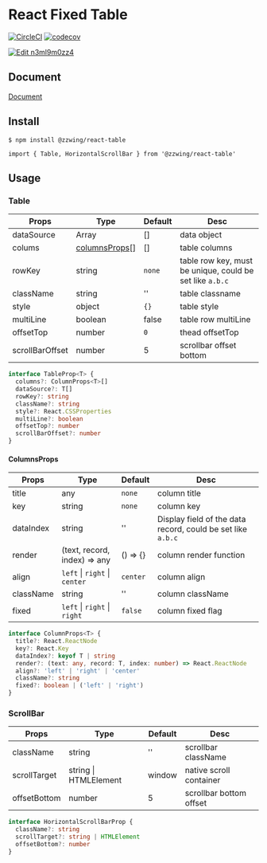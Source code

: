 # React Fixed Table
[![CircleCI](https://circleci.com/gh/zWingz/react-table/tree/master.svg?style=svg)](https://circleci.com/gh/zWingz/react-table/tree/master) [![codecov](https://codecov.io/gh/zWingz/react-table/branch/master/graph/badge.svg)](https://codecov.io/gh/zWingz/react-table)

[![Edit n3ml9m0zz4](https://codesandbox.io/static/img/play-codesandbox.svg)](https://codesandbox.io/s/n3ml9m0zz4)

## Document

[Document](http://zwing.site/react-table/#/)

## Install

`$ npm install @zzwing/react-table`

`import { Table, HorizontalScrollBar } from '@zzwing/react-table'`

## Usage

### Table

| Props | Type | Default  | Desc |
| ----- | ---- | ---- | ------- |
| dataSource | Array | [] | data object |
| colums | [columnsProps](#columnsprops)[] | [] | table columns |
| rowKey | string | `none` | table row key, must be unique, could be set like `a.b.c` |
| className | string | '' | table classname |
| style | object | `{}` | table style |
| multiLine | boolean | false | table row multiLine |
| offsetTop | number | `0` | thead offsetTop |
| scrollBarOffset | number | 5 | scrollbar offset bottom |

```typescript
interface TableProp<T> {
  columns?: ColumnProps<T>[]
  dataSource?: T[]
  rowKey?: string
  className?: string
  style?: React.CSSProperties
  multiLine?: boolean
  offsetTop?: number
  scrollBarOffset?: number
}
```

#### ColumnsProps

| Props | Type | Default  | Desc |
| ----- | ---- | ---- | ------- |
| title | any | `none` | column title |
| key | string | `none` | column key |
| dataIndex | string | '' | Display field of the data record, could be set like `a.b.c` |
| render | (text, record, index) => any | () => {} | column render function |
| align | `left` &#124; `right` &#124; `center` | `center` | column align |
| className | string | '' | column className |
| fixed | `left` &#124; `right` &#124; `right` | `false` | column fixed flag |

```typescript
interface ColumnProps<T> {
  title?: React.ReactNode
  key?: React.Key
  dataIndex?: keyof T | string
  render?: (text: any, record: T, index: number) => React.ReactNode
  align?: 'left' | 'right' | 'center'
  className?: string
  fixed?: boolean | ('left' | 'right')
}
```


### ScrollBar

| Props | Type | Default  | Desc |
| ----- | ---- | ---- | ------- |
| className | string | '' | scrollbar className |
| scrollTarget | string &#124; HTMLElement | window | native scroll container |
| offsetBottom | number | 5 | scrollbar bottom offset |

```typescript
interface HorizontalScrollBarProp {
  className?: string
  scrollTarget?: string | HTMLElement
  offsetBottom?: number
}
```

